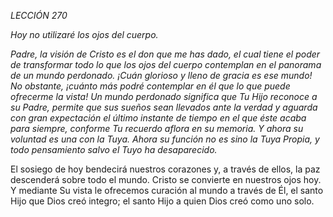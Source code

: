 *LECCIÓN 270*

*Hoy no utilizaré los ojos del cuerpo.*

_Padre, la visión de Cristo es el don que me has dado, el cual tiene el poder de transformar todo lo que los ojos del cuerpo contemplan en el panorama de un mundo perdonado. ¡Cuán glorioso y lleno de gracia es ese mundo! No obstante, ¡cuánto más podré contemplar en él que lo que puede ofrecerme la vista! Un mundo perdonado significa que Tu Hijo reconoce a su Padre, permite que sus sueños sean llevados ante la verdad y aguarda con gran expectación el último instante de tiempo en el que éste acaba para siempre, conforme Tu recuerdo aflora en su memoria. Y ahora su voluntad es una con la Tuya. Ahora su función no es sino la Tuya Propia, y todo pensamiento salvo el Tuyo ha desaparecido._

El sosiego de hoy bendecirá nuestros corazones y, a través de ellos, la paz descenderá sobre todo el mundo. Cristo se convierte en nuestros ojos hoy. Y mediante Su vista le ofrecemos curación al mundo a través de Él, el santo Hijo que Dios creó integro; el santo Hijo a quien Dios creó como uno solo.